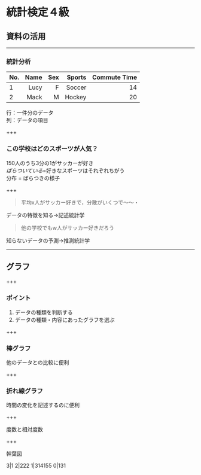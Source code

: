 # 統計検定４級
## 資料の活用



---

### 統計分析

|No.|Name|Sex|Sports|Commute Time|
|:--|---:|--:|-----:|-----------:|
| 1 |Lucy| F |Soccer|          14|
| 2 |Mack| M |Hockey|          20|

行：一件分のデータ<br>
列：データの項目

+++

### この学校はどのスポーツが人気？

150人のうち3分の1がサッカーが好き<br>
*ばらついている*=好きなスポーツはそれぞれちがう<br>
分布 = ばらつきの様子

<canvas data-chart="bar">
<!--
{
 "data": {
  "labels": ["Soccer"," Rugby"," Baseball"," Tennis"," Hockey"],
  "datasets": [
   {
    "data":[50, 30, 25, 35, 10],
    "label":"Sports","backgroundColor":"rgba(20,220,220,.8)"
   }
  ]
 }, 
 "options": { "responsive": "true",
               "scales": 
                {
                "xAxes": [{
                    "stacked": true
                }],
                "yAxes": [{
                    "stacked": true
                }]
            }
    }
 }
-->
</canvas>


+++

>平均x人がサッカー好きで，分散がいくつで～～・

データの特徴を知る→記述統計学

>他の学校でもw人がサッカー好きだろう

知らないデータの予測→推測統計学

---

## グラフ

+++

### ポイント

1. データの種類を判断する
2. データの種類・内容にあったグラフを選ぶ

+++

### 棒グラフ

他のデータとの比較に便利

<canvas data-chart="bar">
<!--
{
 "data": {
  "labels": ["ボスニア"," オランダ"," 日本"," ナイジェリア"," ベトナム"],
  "datasets": [
   {
    "data":[183.9, 183.8, 170.7, 163.8, 162.1],
    "label":"Sports","backgroundColor":"rgba(20,220,220,.8)"
   }
  ]
 }, 
 "options": { "responsive": "true",
               "scales": 
                {
                "xAxes": [{
                    "ticks": {
                        "beginAtZero":"true"
                    } 
                }],
                "yAxes": [{
                    "ticks": {
                        "beginAtZero":"true"
                    } 
                }]
            }
    }
 }
-->
</canvas>

+++

### 折れ線グラフ

時間の変化を記述するのに便利

<canvas data-chart="Line">
<!--
{
 "data": {
  "labels": ["2012", "2013", "2014", "2015", "2016"],
  "datasets": [
   {
    "data":[6.2, 5.2, 4.9, 4.4, 4.9],
    "label":"Japan's GDP","backgroundColor":"rgba(20,220,220,.8)"
   }
  ]
 }, 
 "options": { "responsive": "true",
               "scales": 
                {
                "xAxes": [{
                      "ticks": {
                        "beginAtZero":"true"
                       } 
                }],
                "yAxes": [{
                    "ticks": {
                       "beginAtZero":"true"
                    } 
                }]
            }
    }
 }
-->
</canvas>

+++

度数と相対度数

+++

幹葉図

<left>
 
 3|1
 2|222
 1|314155
 0|131
</left>
